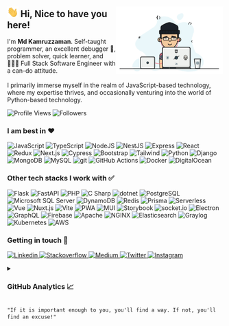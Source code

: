 <div>
    <img align="right" src="./assets/mangiffy.gif" alt="fatematzuhora" width="250" />
    <span>
        <h2><img src="./assets/hi.gif" alt="hi.gif" width="26" /> Hi, Nice to have you here!</h2>
        <p>
            I'm <b>Md Kamruzzaman</b>. Self-taught programmer, an excellent debugger 🔬, problem solver, quick learner, and 👩🏽‍💻 Full Stack Software Engineer with a can-do attitude. <br /> <br />
            I primarily immerse myself in the realm of JavaScript-based technology, where my expertise thrives, and occasionally venturing into the world of Python-based technology.
        </p>
        <p>
            <img src="https://komarev.com/ghpvc/?username=fatematzuhora&color=brightgreen&label=Profile+Views&style=flat" alt="Profile Views" />
            <img src="https://img.shields.io/github/followers/fatematzuhora?label=Followers&style=social" alt="Followers" />
        </p>
    </span>
</div>
<div>
    <h3>I am best in ❤️</h3>
    <p>
        <img src="https://img.shields.io/badge/-JavaScript-505050?style=flat&logo=JavaScript&logoColor=F7DF1E" alt="JavaScript" />
        <img src="https://img.shields.io/badge/-TypeScript-007ACC?style=flat&logo=typeScript&logoColor=white" alt="TypeScript" />
        <img src="https://img.shields.io/badge/-Node-339933?style=flat&logo=node.js&logoColor=white" alt="NodeJS" />
        <img src="https://img.shields.io/badge/-NestJS-E0234E?style=flat&logo=NestJS&logoColor=white" alt="NestJS" />
        <img src="https://img.shields.io/badge/Express-000000.svg?style=flat&logo=Express&logoColor=white" alt="Express" />
        <img src="https://img.shields.io/badge/-React-61DAFB?style=flat&logo=react&logoColor=white" alt="React" />
        <img src="https://img.shields.io/badge/-Redux-764ABC?style=flat&logo=redux&logoColor=white" alt="Redux" />
        <img src="https://img.shields.io/badge/Next.js-000000.svg?style=flat&logo=nextdotjs&logoColor=white" alt="Next.js" />
        <img src="https://img.shields.io/badge/Cypress-17202C.svg?style=flat&logo=Cypress&logoColor=4e9b81" alt="Cypress" />
        <img src="https://img.shields.io/badge/-Bootstrap-563D7C?style=flat&logo=bootstrap&logoColor=white" alt="Bootstrap" />
        <img src="https://img.shields.io/badge/Tailwind%20CSS-06B6D4.svg?style=flat&logo=Tailwind-CSS&logoColor=white" alt="Tailwind" />
        <img src="https://img.shields.io/badge/Python-3776AB.svg?style=flat&logo=Python&logoColor=white" alt="Python" />
        <img src="https://img.shields.io/badge/Django-092E20.svg?style=flat&logo=Django&logoColor=white" alt="Django" />
        <img src="https://img.shields.io/badge/MongoDB-47A248.svg?style=flat&logo=MongoDB&logoColor=white" alt="MongoDB" />
        <img src="https://img.shields.io/badge/MySQL-4479A1.svg?style=flatdocker&logo=MySQL&logoColor=white" alt="MySQL" />
        <img src="https://img.shields.io/badge/-Git-F05032?style=flat&logo=git&logoColor=white" alt="git" />
        <img src="https://img.shields.io/badge/GitHub%20Actions-2088FF.svg?style=flta&logo=GitHub-Actions&logoColor=white" alt="GitHub Actions" />
        <img src="https://img.shields.io/badge/Docker-2496ED.svg?style=flat&logo=Docker&logoColor=white" alt="Docker" />
        <img src="https://img.shields.io/badge/DigitalOcean-0080FF.svg?style=flat&logo=DigitalOcean&logoColor=white" alt="DigitalOcean" />
    </p>
</div>
<div>
    <h3>Other tech stacks I work with ✅</h3>
    <p>
        <img src="https://img.shields.io/badge/Flask-000000.svg?style=flask&logo=Flask&logoColor=white" alt="Flask" />
        <img src="https://img.shields.io/badge/FastAPI-009688.svg?style=flat&logo=FastAPI&logoColor=white" alt="FastAPI" />
        <img src="https://img.shields.io/badge/PHP-777BB4.svg?style=flat&logo=PHP&logoColor=white" alt="PHP" />
        <img src="https://img.shields.io/badge/C%20Sharp-239120.svg?style=flat&logo=C-Sharp&logoColor=white" alt="C Sharp" />
        <img src="https://img.shields.io/badge/.NET-512BD4.svg?style=flat&logo=dotnet&logoColor=white" alt="dotnet" />
        <img src="https://img.shields.io/badge/PostgreSQL-4169E1.svg?style=flat&logo=PostgreSQL&logoColor=white" alt="PostgreSQL" />
        <img src="https://img.shields.io/badge/Microsoft%20SQL%20Server-CC2927.svg?style=flat&logo=Microsoft-SQL-Server&logoColor=white" alt="Microsoft SQL Server" />
        <img src="https://img.shields.io/badge/Amazon%20DynamoDB-4053D6.svg?style=flat&logo=Amazon-DynamoDB&logoColor=white" alt="DynamoDB" />
        <img src="https://img.shields.io/badge/-Redis-DC382D?style=flat&logo=Redis&logoColor=white" alt="Redis" />
        <img src="https://img.shields.io/badge/Prisma-2D3748.svg?style=flat&logo=Prisma&logoColor=white" alt="Prisma" />
        <img src="https://img.shields.io/badge/Serverless-FD5750.svg?style=flat&logo=Serverless&logoColor=white" alt="Serverless" />
        <img src="https://img.shields.io/badge/-Vue-4FC08D?style=flat&logo=vue.js&logoColor=white" alt="Vue" />
        <img src="https://img.shields.io/badge/Nuxt.js-00DC82.svg?style=flat&logo=nuxtdotjs&logoColor=white" alt="Nuxt.js" />
        <img src="https://img.shields.io/badge/Vite-646CFF.svg?style=flat&logo=Vite&logoColor=white" alt="Vite" />
        <img src="https://img.shields.io/badge/PWA-5A0FC8.svg?style=flat&logo=PWA&logoColor=white" alt="PWA" />
        <img src="https://img.shields.io/badge/MUI-007FFF.svg?style=flat&logo=MUI&logoColor=white" alt="MUI" />
        <img src="https://img.shields.io/badge/-Storybook-FF4785?style=flat&logo=storybook&logoColor=white" alt="Storybook" />
        <img src="https://img.shields.io/badge/-Socket.io-010101?style=flat&logo=socket.io&logoColor=white" alt="socket.io" />
        <img src="https://img.shields.io/badge/-Electron-47848F?style=flat&logo=redux&logoColor=white" alt="Electron" />
        <img src="https://img.shields.io/badge/GraphQL-E10098.svg?style=flat&logo=GraphQL&logoColor=white" alt="GraphQL" />
        <img src="https://img.shields.io/badge/-Firebase-FFCA28?style=flat&logo=firebase&logoColor=white" alt="Firebase" />
        <img src="https://img.shields.io/badge/Apache-D22128.svg?style=flat&logo=Apache&logoColor=white" alt="Apache" />
        <img src="https://img.shields.io/badge/NGINX-009639.svg?style=flat&logo=NGINX&logoColor=white" alt="NGINX" />
        <img src="https://img.shields.io/badge/Elasticsearch-005571.svg?style=flat&logo=Elasticsearch&logoColor=white" alt="Elasticsearch" />
        <img src="https://img.shields.io/badge/Graylog-FF3633.svg?style=flat&logo=Graylog&logoColor=white" alt="Graylog" />
        <img src="https://img.shields.io/badge/Kubernetes-326CE5.svg?style=flat&logo=Kubernetes&logoColor=white" alt="Kubernetes" />
        <img src="https://img.shields.io/badge/Amazon%20AWS-232F3E.svg?style=flat&logo=Amazon-AWS&logoColor=white" alt="AWS" />
    </p>
</div>
<div>
    <h3>Getting in touch 🤗</h3>
    <p>
        <a href="https://www.linkedin.com/in/fatematzuhora" target="_blank" title="Linkedin">
            <img
                width="24"
                alt="Linkedin"
                src="https://cdn.jsdelivr.net/npm/simple-icons@v3/icons/linkedin.svg"
            />
        </a>
        <a href="https://stackoverflow.com/users/5403883/fatema-t-zuhora" target="_blank" title="Stackoverflow">
            <img
                width="24"
                alt="Stackoverflow"
                src="https://cdn.jsdelivr.net/npm/simple-icons@v3/icons/stackoverflow.svg"
            />
        </a>
        <a href="https://medium.com/@fatematzuhora" target="_blank" title="Medium">
            <img
                width="24"
                alt="Medium"
                src="https://cdn.jsdelivr.net/npm/simple-icons@v3/icons/medium.svg"
            />
        </a>
        <a href="https://twitter.com/fatematzuhora" target="_blank" title="Twitter">
            <img
                width="24"
                alt="Twitter"
                src="https://cdn.jsdelivr.net/npm/simple-icons@v3/icons/twitter.svg"
            />
        </a>
        <a href="https://www.instagram.com/fatematzuhora" target="_blank" title="Instagram">
            <img
                width="24"
                alt="Instagram"
                src="https://cdn.jsdelivr.net/npm/simple-icons@v3/icons/instagram.svg"
            />
        </a>
    </p>
</div>
<div>
    <details>
        <summary><h3>GitHub Analytics 📈</h3></summary>
        <div align="center">
            <img src="https://github-readme-stats.vercel.app/api?username=fatematzuhora&show_icons=true&count_private=true&theme=nightowl" />
            <img src="https://github-readme-stats.vercel.app/api/top-langs/?username=fatematzuhora&theme=nightowl" />
            <img src="https://github-readme-streak-stats.herokuapp.com?user=fatematzuhora&theme=nightowl" />
        </div>
        <br />
        <p>
            <i>NOTE: Top languages are all about a metric by GitHub itself, which basically indicates on which languages I have coded the most on GitHub.</i>
        </p>
    </details>
</div>

```
"If it is important enough to you, you'll find a way. If not, you'll find an excuse!"
```

<!--
**fatematzuhora/fatematzuhora** is a ✨ _special_ ✨ repository because its `README.md` (this file) appears on your GitHub profile.

Here are some ideas to get you started:

- 🔭 I’m currently working on ...
- 🌱 I’m currently learning ...
- 👯 I’m looking to collaborate on ...
- 🤔 I’m looking for help with ...
- 💬 Ask me about ...
- 📫 How to reach me: ...
- 😄 Pronouns: ...
- ⚡ Fun fact: ...
-->
